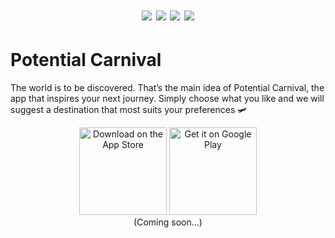 <h1 align="center">
  <img src="https://img.shields.io/badge/Team-Hot-red.svg">
  <img src="https://img.shields.io/badge/Powered by-React-purple.svg">
  <img src="https://img.shields.io/badge/Created with-❤-red.svg">
  <img src="https://img.shields.io/badge/Awesomeness-⭑⭑⭑⭑⭑-gold.svg">
</h1>


# Potential Carnival
The world is to be discovered. 
That’s the main idea of Potential Carnival, the app that inspires your next journey. 
Simply choose what you like and we will suggest a destination that most 
suits your preferences 🛩


<p align="center">
    <img alt="Download on the App Store" title="App Store" src="http://i.imgur.com/0n2zqHD.png" width="140">
    <img alt="Get it on Google Play" title="Google Play" src="http://i.imgur.com/mtGRPuM.png" width="140">
    <br/> (Coming soon...)
</p>
